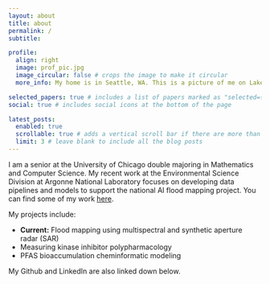 ```yaml
---
layout: about
title: about
permalink: /
subtitle: 

profile:
  align: right
  image: prof_pic.jpg
  image_circular: false # crops the image to make it circular
  more_info: My home is in Seattle, WA. This is a picture of me on Lake Washington embracing the cold and the rain.

selected_papers: true # includes a list of papers marked as "selected={true}"
social: true # includes social icons at the bottom of the page

latest_posts:
  enabled: true
  scrollable: true # adds a vertical scroll bar if there are more than 3 new posts items
  limit: 3 # leave blank to include all the blog posts
---
```


I am a senior at the University of Chicago double majoring in Mathematics and Computer Science. My recent work at the Environmental Science Division at Argonne National Laboratory focuses on developing data pipelines and models to support the national AI flood mapping project. You can find some of my work [here](https://github.com/davdma).

My projects include:
* **Current:** Flood mapping using multispectral and synthetic aperture radar (SAR)
* Measuring kinase inhibitor polypharmacology
* PFAS bioaccumulation cheminformatic modeling

My Github and LinkedIn are also linked down below.
